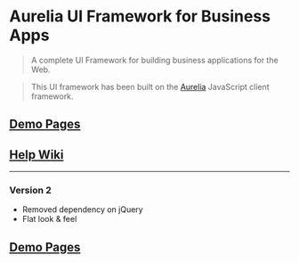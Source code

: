 # Aurelia UI Framework for Business Apps

> A complete UI Framework for building business applications for the Web.

> This UI framework has been built on the [Aurelia](http://aurelia.io) JavaScript client framework.


## [Demo Pages](http://adarshpastakia.github.io/aurelia-ui-framework/)

## [Help Wiki](https://github.com/adarshpastakia/aurelia-ui-framework/wiki/Home)

----

### Version 2

* Removed dependency on jQuery
* Flat look & feel
 
## [Demo Pages](http://adarshpastakia.github.io/aurelia-ui-framework/v2)

